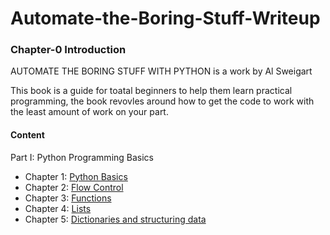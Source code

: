 # Automate-the-Boring-Stuff-Writeup

<h3>Chapter-0 Introduction</h3>

AUTOMATE THE BORING STUFF WITH PYTHON is a work by Al Sweigart 

This book is a guide for toatal beginners to help them learn practical programming, the book revovles around how to get the code to work with the least amount of work on your part.

<h4>Content</h4>

Part I: Python Programming Basics

- Chapter 1: [Python Basics](https://github.com/SreeduttRamJ/bi0sTasks/blob/main/Automatetheboringstuff/Chapter1-PythonBasics.md)
- Chapter 2: [Flow Control](https://github.com/SreeduttRamJ/bi0sTasks/blob/main/Automatetheboringstuff/Chapter2-FlowControl.md)
- Chapter 3: [Functions](https://github.com/SreeduttRamJ/bi0sTasks/blob/main/Automatetheboringstuff/Chapter3-Functions.md)
- Chapter 4: [Lists](https://github.com/SreeduttRamJ/bi0sTasks/blob/main/Automatetheboringstuff/Chapter4-Lists.md)
- Chapter 5: [Dictionaries and structuring data](https://github.com/SreeduttRamJ/bi0sTasks/blob/main/Automatetheboringstuff/Chapter5-Dictionariesandstructuringdata.md)
